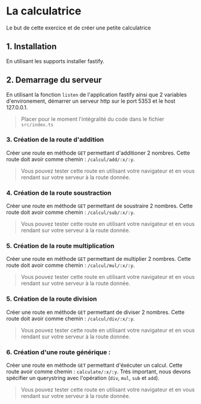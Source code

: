 # La calculatrice

Le but de cette exercice et de créer une petite calculatrice

## 1. Installation

En utilisant les supports installer fastify.

## 2. Demarrage du serveur

En utilisant la fonction `listen` de l'application fastify ainsi que 2 variables d'environement, démarrer un serveur http sur le port 5353 et le host 127.0.0.1.

> Placer pour le moment l'intégralité du code dans le fichier `src/index.ts`

### 3. Création de la route d'addition

Créer une route en méthode `GET` permettant d'additioner 2 nombres. Cette route doit avoir comme chemin : `/calcul/add/:x/:y`.

> Vous pouvez tester cette route en utilisant votre navigateur et en vous rendant sur votre serveur à la route donnée.

### 4. Création de la route soustraction

Créer une route en méthode `GET` permettant de soustraire 2 nombres. Cette route doit avoir comme chemin : `/calcul/sub/:x/:y`.

> Vous pouvez tester cette route en utilisant votre navigateur et en vous rendant sur votre serveur à la route donnée.

### 5. Création de la route multiplication

Créer une route en méthode `GET` permettant de multiplier 2 nombres. Cette route doit avoir comme chemin : `/calcul/mul/:x/:y`.

> Vous pouvez tester cette route en utilisant votre navigateur et en vous rendant sur votre serveur à la route donnée.

### 5. Création de la route division

Créer une route en méthode `GET` permettant de diviser 2 nombres. Cette route doit avoir comme chemin : `/calcul/div/:x/:y`.

> Vous pouvez tester cette route en utilisant votre navigateur et en vous rendant sur votre serveur à la route donnée.

### 6. Création d'une route générique :

Créer une route en méthode `GET` permettant d'éxécuter un calcul. Cette route avoir comme chemin : `calculate/:x/:y`. Très important,
nous devons spécifier un querystring avec l'opération (`div`, `mul`, `sub` et `add`).

> Vous pouvez tester cette route en utilisant votre navigateur et en vous rendant sur votre serveur à la route donnée.
